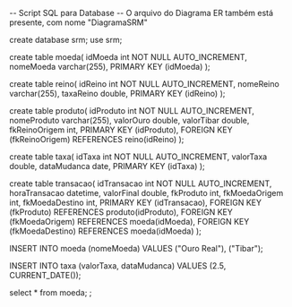 -- Script SQL para Database
-- O arquivo do Diagrama ER também está presente, com nome "DiagramaSRM"

create database srm;
use srm;

create table moeda(
idMoeda int NOT NULL AUTO_INCREMENT,
nomeMoeda varchar(255),
PRIMARY KEY (idMoeda)
);

create table reino(
idReino int NOT NULL AUTO_INCREMENT,
nomeReino varchar(255),
taxaReino double,
PRIMARY KEY (idReino)
);

create table produto(
idProduto  int NOT NULL AUTO_INCREMENT,
nomeProduto varchar(255),
valorOuro double,
valorTibar double,
fkReinoOrigem int,
PRIMARY KEY (idProduto),
FOREIGN KEY (fkReinoOrigem) REFERENCES reino(idReino)
);

create table taxa(
idTaxa int NOT NULL AUTO_INCREMENT,
valorTaxa double,
dataMudanca date,
PRIMARY KEY (idTaxa)
);

create table transacao(
idTransacao int NOT NULL AUTO_INCREMENT,
horaTransacao datetime,
valorFinal double,
fkProduto int,
fkMoedaOrigem int,
fkMoedaDestino int,
PRIMARY KEY (idTransacao),
FOREIGN KEY (fkProduto) REFERENCES produto(idProduto),
FOREIGN KEY (fkMoedaOrigem) REFERENCES moeda(idMoeda),
FOREIGN KEY (fkMoedaDestino) REFERENCES moeda(idMoeda)
);

INSERT INTO moeda (nomeMoeda) VALUES
("Ouro Real"),
("Tibar");
 
 INSERT INTO taxa (valorTaxa, dataMudanca) VALUES
 (2.5, CURRENT_DATE());
 
 select * from moeda;
;
